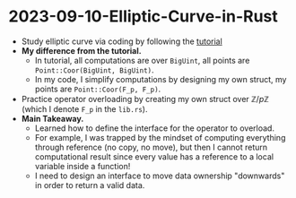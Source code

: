 # 2023-09-10-Elliptic-Curve-in-Rust
- Study elliptic curve via coding by following the [tutorial](https://www.udemy.com/course/elliptic-curve-cryptography-in-rust/)
- **My difference from the tutorial.**
  - In tutorial, all computations are over `BigUint`, all points are `Point::Coor(BigUint, BigUint)`.
  - In my code, I simplify computations by designing my own struct, my points are `Point::Coor(F_p, F_p)`.
- Practice operator overloading by creating my own struct over $\mathbb Z/p\mathbb Z$ (which I denote `F_p` in the `lib.rs`).
- **Main Takeaway.** 
  - Learned how to define the interface for the operator to overload. 
  - For example, I was trapped by the mindset of computing everything through reference (no copy, no move), but then I cannot return computational result since every value has a reference to a local variable inside a function! 
  - I need to design an interface to move data ownership "downwards" in order to return a valid data.
